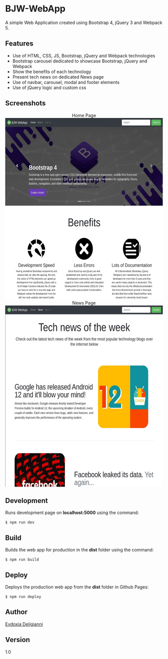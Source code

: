 # BJW-WebApp
A simple Web Application created using Bootstrap 4, jQuery 3 and Webpack 5.

## Features
* Use of HTML, CSS, JS, Bootstrap, jQuery and Webpack technologies
* Bootstrap carousel dedicated to showcase Bootstrap, jQuery and Webpack
* Show the benefits of each technology
* Present tech news on dedicated News page
* Use of navbar, carousel, modal and footer elements
* Use of jQuery logic and custom css

## Screenshots
<p align="center">
  Home Page
<img height="580px" width="900px" src="github-screenshots/screen1.jpg" title="Home Page"> </br>
  News Page
<img height="580px" width="900px" src="github-screenshots/screen2.jpg" title="News Page">
</p>

## Development
Runs development page on **localhost:5000** using the command:

```
$ npm run dev
```

## Build
Builds the web app for production in the **dist** folder using the command:

```
$ npm run build
```

## Deploy
Deploys the production web app from the **dist** folder in Github Pages:

```
$ npm run deploy
```

## Author
[Evdoxia Deligianni](https://github.com/evideli)

## Version
1.0

